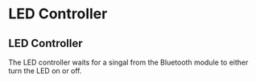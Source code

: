 # LED Controller

## LED Controller

The LED controller waits for a singal from the Bluetooth module to either turn the LED on or off.

